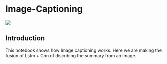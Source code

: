 # Image-Captioning

<img src="./darknet-yolo-1-638.jpg"/>

## Introduction
This notebook shows how Image captioning works. Here we are making the fusion of Lstm + Cnn of discribing the summary from an Image.
